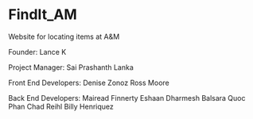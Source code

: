 # FindIt_AM
Website for locating items at A&amp;M

Founder: 
Lance K

Project Manager: 
Sai Prashanth Lanka

Front End Developers:
Denise Zonoz
Ross Moore


Back End Developers:
Mairead Finnerty
Eshaan Dharmesh Balsara
Quoc Phan
Chad Reihl
Billy Henriquez
